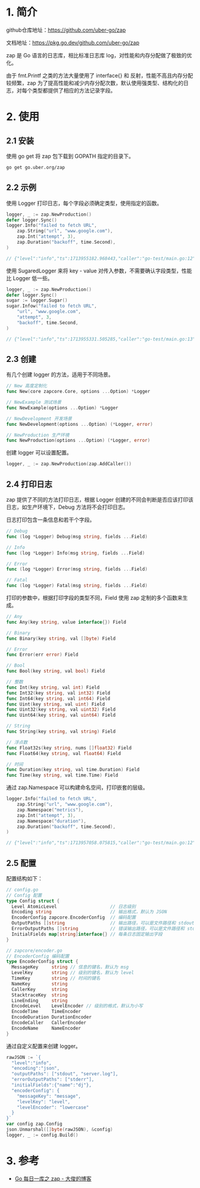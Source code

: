 # 1. 简介

github仓库地址：https://github.com/uber-go/zap

文档地址：https://pkg.go.dev/github.com/uber-go/zap

zap 是 Go 语言的日志库，相比标准日志库 log，对性能和内存分配做了极致的优化。

由于 fmt.Printf 之类的方法大量使用了 interface{} 和 反射，性能不高且内存分配较频繁，zap 为了提高性能和减少内存分配次数，默认使用强类型、结构化的日志，对每个类型都提供了相应的方法记录字段。

# 2. 使用

## 2.1 安装

使用 go get 将 zap 包下载到 GOPATH 指定的目录下。

```bash
go get go.uber.org/zap
```

## 2.2 示例

使用 Logger 打印日志，每个字段必须确定类型，使用指定的函数。

```go
logger, _ := zap.NewProduction()
defer logger.Sync()
logger.Info("failed to fetch URL",
	zap.String("url", "www.google.com"),
	zap.Int("attempt", 3),
	zap.Duration("backoff", time.Second),
)

// {"level":"info","ts":1713955182.968443,"caller":"go-test/main.go:12","msg":"failed to fetch URL","url":"www.google.com","attempt":3,"backoff":1}
```

使用 SugaredLogger 来将 key - value 对传入参数，不需要确认字段类型，性能比 Logger 低一些。

```go
logger, _ := zap.NewProduction()
defer logger.Sync()
sugar := logger.Sugar()
sugar.Infow("failed to fetch URL",
	"url", "www.google.com",
	"attempt", 3,
	"backoff", time.Second,
)

// {"level":"info","ts":1713955331.505285,"caller":"go-test/main.go:13","msg":"failed to fetch URL","url":"www.google.com","attempt":3,"backoff":1}
```

## 2.3 创建

有几个创建 logger 的方法，适用于不同场景。

```go
// New 高度定制化
func New(core zapcore.Core, options ...Option) *Logger

// NewExample 测试场景
func NewExample(options ...Option) *Logger

// NewDevelopment 开发场景
func NewDevelopment(options ...Option) (*Logger, error)

// NewProduction 生产环境
func NewProduction(options ...Option) (*Logger, error)
```

创建 logger 可以设置配置。

```go
logger, _ := zap.NewProduction(zap.AddCaller())
```

## 2.4 打印日志

zap 提供了不同的方法打印日志，根据 Logger 创建的不同会判断是否应该打印该日志，如生产环境下，Debug 方法将不会打印日志。

日志打印包含一条信息和若干个字段。

```go
// Debug
func (log *Logger) Debug(msg string, fields ...Field)

// Info
func (log *Logger) Info(msg string, fields ...Field)

// Error
func (log *Logger) Error(msg string, fields ...Field)

// Fatal
func (log *Logger) Fatal(msg string, fields ...Field)
```

打印的参数中，根据打印字段的类型不同，Field 使用 zap 定制的多个函数来生成。

```go
// Any
func Any(key string, value interface{}) Field

// Binary
func Binary(key string, val []byte) Field

// Error
func Error(err error) Field

// Bool
func Bool(key string, val bool) Field

// 整数
func Int(key string, val int) Field
func Int32(key string, val int32) Field
func Int64(key string, val int64) Field
func Uint(key string, val uint) Field
func Uint32(key string, val uint32) Field
func Uint64(key string, val uint64) Field

// String
func String(key string, val string) Field

// 浮点数
func Float32s(key string, nums []float32) Field
func Float64(key string, val float64) Field

// 时间
func Duration(key string, val time.Duration) Field
func Time(key string, val time.Time) Field
```

通过 zap.Namespace 可以构建命名空间，打印嵌套的层级。

```go
logger.Info("failed to fetch URL",
	zap.String("url", "www.google.com"),
	zap.Namespace("metrics"),
	zap.Int("attempt", 3),
	zap.Namespace("duration"),
	zap.Duration("backoff", time.Second),
)

// {"level":"info","ts":1713957058.075815,"caller":"go-test/main.go:12","msg":"failed to fetch URL","url":"www.google.com","metrics":{"attempt":3,"duration":{"backoff":1}}}
```

## 2.5 配置

配置结构如下：

```go
// config.go
// Config 配置
type Config struct {
  Level AtomicLevel                    // 日志级别
  Encoding string                      // 输出格式，默认为 JSON
  EncoderConfig zapcore.EncoderConfig  // 编码配置
  OutputPaths []string                 // 输出路径，可以是文件路径和 stdout
  ErrorOutputPaths []string            // 错误输出路径，可以是文件路径和 stdout
  InitialFields map[string]interface{} // 每条日志固定输出字段
}

// zapcore/encoder.go
// EncoderConfig 编码配置
type EncoderConfig struct {
  MessageKey     string // 信息的键名，默认为 msg
  LevelKey       string // 级别的键名，默认为 level
  TimeKey        string // 时间的键名
  NameKey        string
  CallerKey      string
  StacktraceKey  string
  LineEnding     string
  EncodeLevel    LevelEncoder // 级别的格式，默认为小写
  EncodeTime     TimeEncoder
  EncodeDuration DurationEncoder
  EncodeCaller   CallerEncoder
  EncodeName     NameEncoder
}
```

通过自定义配置来创建 logger。

```go
rawJSON := `{
  "level":"info",
  "encoding":"json",
  "outputPaths": ["stdout", "server.log"],
  "errorOutputPaths": ["stderr"],
  "initialFields":{"name":"dj"},
  "encoderConfig": {
    "messageKey": "message",
    "levelKey": "level",
    "levelEncoder": "lowercase"
  }
}`
var config zap.Config
json.Unmarshal([]byte(rawJSON), &config)
logger, _ := config.Build()
```

# 3. 参考

* [Go 每日一库之 zap - 大俊的博客](https://darjun.github.io/2020/04/23/godailylib/zap/)

